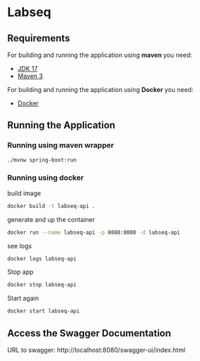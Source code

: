 # Labseq

## Requirements
For building and running the application using **maven** you need:
- [JDK 17](https://docs.aws.amazon.com/corretto/latest/corretto-17-ug/downloads-list.html)
- [Maven 3](https://maven.apache.org)

For building and running the application using **Docker** you need:
- [Docker](https://www.docker.com/)

## Running the Application

### Running using maven wrapper
```sh
./mvnw spring-boot:run
```

### Running using docker
build image
```sh
docker build -t labseq-api .
```
generate and up the container
```sh
docker run --name labseq-api -p 8080:8080 -d labseq-api
```
see logs
```sh
docker logs labseq-api
```
Stop app
```sh
docker stop labseq-api
```
Start again
```sh
docker start labseq-api
```

## Access the Swagger Documentation
URL to swagger: http://localhost:8080/swagger-ui/index.html